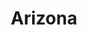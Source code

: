 ---
title: "Arizona"
hashtag: arizona
borders:
  - California
  - Colorado
  - Mexico
  - New Mexico
  - Nevada
  - Utah
subdivision-of:
  - United States
tags:
  - State
  - United States
---